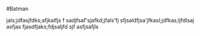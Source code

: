 #Batman


jals;jdfasjfdks;afjkalfjs
f
sadjfsaf'sjafkd;jfals'fj
sfjsaldfjsa'jfkasl;jdfkas;ljfdlsaj
asfjas
fjasdfjaks;fdjsaljfd
sjf
asfjsafjls
